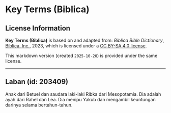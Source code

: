 # Key Terms (Biblica)

## License Information

**Key Terms (Biblica)** is based on and adapted from: _Biblica Bible Dictionary_, [Biblica, Inc.](https://www.biblica.com/), 2023, which is licensed under a [CC BY-SA 4.0 license](https://creativecommons.org/licenses/by-sa/4.0/legalcode.en).

This markdown version (created `2025-10-20`) is provided under the same license.



--------------------------------

## Laban (id: 203409)

Anak dari Betuel dan saudara laki\-laki Ribka dari Mesopotamia. Dia adalah ayah dari Rahel dan Lea. Dia menipu Yakub dan mengambil keuntungan darinya selama bertahun\-tahun.


